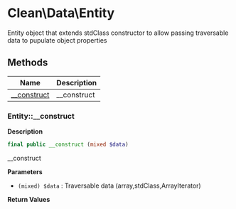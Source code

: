 # Clean\Data\Entity  

Entity object that extends stdClass constructor to allow passing traversable data to pupulate object properties





## Methods

| Name | Description |
|------|-------------|
|[__construct](#entity__construct)|__construct|




### Entity::__construct  

**Description**

```php
final public __construct (mixed $data)
```

__construct 

 

**Parameters**

* `(mixed) $data`
: Traversable data (array,stdClass,ArrayIterator)  

**Return Values**



